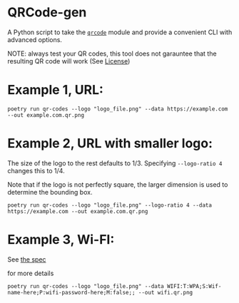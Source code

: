 # QRCode-gen

A Python script to take the [`qrcode`](https://pypi.org/project/qrcode/) module and provide a convenient CLI with advanced options.

NOTE: always test your QR codes, this tool does not garauntee that the resulting QR code will work (See [License](https://github.com/mshafer1/qrcode_gen/blob/main/LICENSE))

# Example 1, URL:

```
poetry run qr-codes --logo "logo_file.png" --data https://example.com --out example.com.qr.png
```

# Example 2, URL with smaller logo:

The size of the logo to the rest defaults to 1/3. Specifying `--logo-ratio 4` changes this to 1/4.

Note that if the logo is not perfectly square, the larger dimension is used to determine the bounding box.

```
poetry run qr-codes --logo "logo_file.png" --logo-ratio 4 --data https://example.com --out example.com.qr.png
```

# Example 3, Wi-FI:

See [the spec](https://web.archive.org/web/20250404113245if_/https://www.wi-fi.org/system/files/WPA3%20Specification%20v3.2.pdf#page=25)

for more details


```
poetry run qr-codes --logo "logo_file.png" --data WIFI:T:WPA;S:Wif-name-here;P:wifi-password-here;M:false;; --out wifi.qr.png
```
